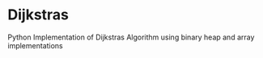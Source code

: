 # Dijkstras
Python Implementation of Dijkstras Algorithm using binary heap and array implementations
